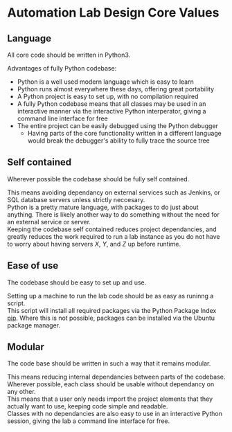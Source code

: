 # Automation Lab Design Core Values

## Language
All core code should be written in Python3.

Advantages of fully Python codebase:
* Python is a well used modern language which is easy to learn
* Python runs almost everywhere these days, offering great portability
* A Python project is easy to set up, with no compilation required
* A fully Python codebase means that all classes may be used in an interactive manner via the interactive Python interperator, giving a command line interface for free
* The entire project can be easily debugged using the Python debugger
  * Having parts of the core functionality written in a different language would break the debugger's ability to fully trace the source tree

## Self contained

Wherever possible the codebase should be fully self contained.

This means avoiding dependancy on external services such as Jenkins, or SQL database servers unless strictly neccesary.  
Python is a pretty mature language, with packages to do just about anything. There is likely another way to do something without the need for an external service or server.  
Keeping the codebase self contained reduces project dependancies, and greatly reduces the work required to run a lab instance as you do not have to worry about having servers _X_, _Y_, and _Z_ up before runtime.

## Ease of use

The codebase should be easy to set up and use.

Setting up a machine to run the lab code should be as easy as runinng a script.  
This script will install all required packages via the Python Package Index [pip](https://pypi.org/project/pip/). Where this is not possible, packages can be installed via the Ubuntu package manager.

## Modular

The code base should be written in such a way that it remains modular.

This means reducing internal dependancies between parts of the codebase.  
Wherever possible, each class should be usable without dependancy on any other.  
This means that a user only needs import the project elements that they actually want to use, keeping code simple and readable.  
Classes with no dependancies are also easy to use in an interactive Python session, giving the lab a command line interface for free.